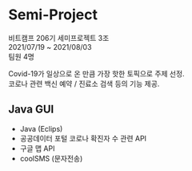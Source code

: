 # Semi-Project
비트캠프 206기 세미프로젝트 3조<br/>
2021/07/19 ~ 2021/08/03<br/>
팀원 4명<br/>

Covid-19가 일상으로 온 만큼 가장 핫한 토픽으로 주제 선정.<br/>
코로나 관련 백신 예약 / 진료소 검색 등의 기능 제공.

## Java GUI
- Java (Eclips)
- 공공데이터 포털 코로나 확진자 수 관련 API
- 구글 맵 API
- coolSMS (문자전송)
